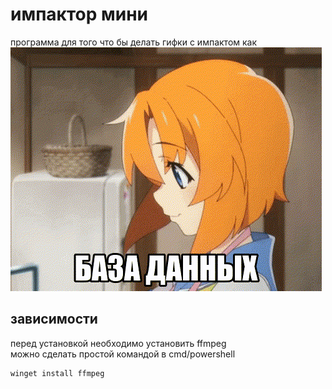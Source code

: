 # импактор мини
программа для того что бы делать гифки с импактом как <br>
![](/readme_preview.gif)
## зависимости
перед установкой необходимо установить ffmpeg <br>
можно сделать простой командой в cmd/powershell
```
winget install ffmpeg 
```
